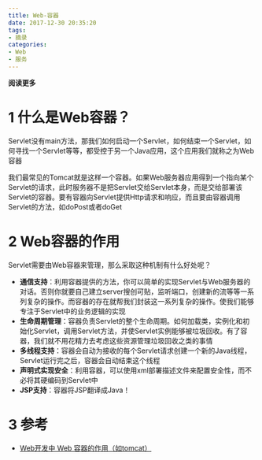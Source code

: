 ```yaml
---
title: Web-容器
date: 2017-12-30 20:35:20
tags: 
- 摘录
categories: 
- Web
- 服务
---
```


__阅读更多__

<!--more-->

# 1 什么是Web容器？

Servlet没有main方法，那我们如何启动一个Servlet，如何结束一个Servlet，如何寻找一个Servlet等等，都受控于另一个Java应用，这个应用我们就称之为Web容器

我们最常见的Tomcat就是这样一个容器。如果Web服务器应用得到一个指向某个Servlet的请求，此时服务器不是把Servlet交给Servlet本身，而是交给部署该Servlet的容器。要有容器向Servlet提供Http请求和响应，而且要由容器调用Servlet的方法，如doPost或者doGet

# 2 Web容器的作用

Servlet需要由Web容器来管理，那么采取这种机制有什么好处呢？

* __通信支持__：利用容器提供的方法，你可以简单的实现Servlet与Web服务器的对话。否则你就要自己建立server搜创可贴，监听端口，创建新的流等等一系列复杂的操作。而容器的存在就帮我们封装这一系列复杂的操作。使我们能够专注于Servlet中的业务逻辑的实现
* __生命周期管理__：容器负责Servlet的整个生命周期。如何加载类，实例化和初始化Servlet，调用Servlet方法，并使Servlet实例能够被垃圾回收。有了容器，我们就不用花精力去考虑这些资源管理垃圾回收之类的事情
* __多线程支持__：容器会自动为接收的每个Servlet请求创建一个新的Java线程，Servlet运行完之后，容器会自动结束这个线程
* __声明式实现安全__：利用容器，可以使用xml部署描述文件来配置安全性，而不必将其硬编码到Servlet中
* __JSP支持__：容器将JSP翻译成Java！

# 3 参考

* [Web开发中 Web 容器的作用（如tomcat）](https://www.jianshu.com/p/99f34a91aefe)
